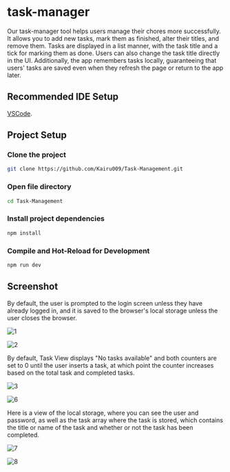 # task-manager
Our task-manager tool helps users manage their chores more successfully. It allows you to add new tasks, mark them as finished, alter their titles, and remove them. Tasks are displayed in a list manner, with the task title and a tick for marking them as done. Users can also change the task title directly in the UI. Additionally, the app remembers tasks locally, guaranteeing that users' tasks are saved even when they refresh the page or return to the app later.

## Recommended IDE Setup

[VSCode](https://code.visualstudio.com/).

## Project Setup
### Clone the project
```sh
git clone https://github.com/Kairu009/Task-Management.git
```

### Open file directory
```sh
cd Task-Management
```

### Install project dependencies
```sh
npm install
```

### Compile and Hot-Reload for Development
```sh
npm run dev
```

## Screenshot

By default, the user is prompted to the login screen unless they have already logged in, and it is saved to the browser's local storage unless the user closes the browser.

![1](https://github.com/Kairu009/Task-Management/assets/139950310/03d1c702-eb9e-4ec7-9fcb-609e3d170e88)

![2](https://github.com/Kairu009/Task-Management/assets/139950310/6607ad68-2464-43d6-8806-a0b4bcdc8e0a)

By default, Task View displays "No tasks available" and both counters are set to 0 until the user inserts a task, at which point the counter increases based on the total task and completed tasks.

![3](https://github.com/Kairu009/Task-Management/assets/139950310/7a71ba7e-8b1b-472d-ae50-9b9d43bf73d7)

![6](https://github.com/Kairu009/Task-Management/assets/139950310/5e9ef16d-a113-43bc-83a9-6dae07fd17e5)

Here is a view of the local storage, where you can see the user and password, as well as the task array where the task is stored, which contains the title or name of the task and whether or not the task has been completed.

![7](https://github.com/Kairu009/Task-Management/assets/139950310/cda3b7da-5bb5-442c-980f-cc28e2cc1f0d)

![8](https://github.com/Kairu009/Task-Management/assets/139950310/0e860e82-8e0c-431c-94a8-6c08b79f1d9f)
